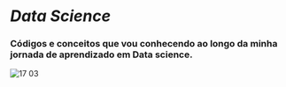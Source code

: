 # **_Data Science_**

### Códigos e conceitos que vou conhecendo ao longo da minha jornada de aprendizado em Data science.
![17 03](https://github.com/martanascimento1/datascience1/assets/103062784/acc6e933-87c0-4f84-afd2-e42b01be27ae)


